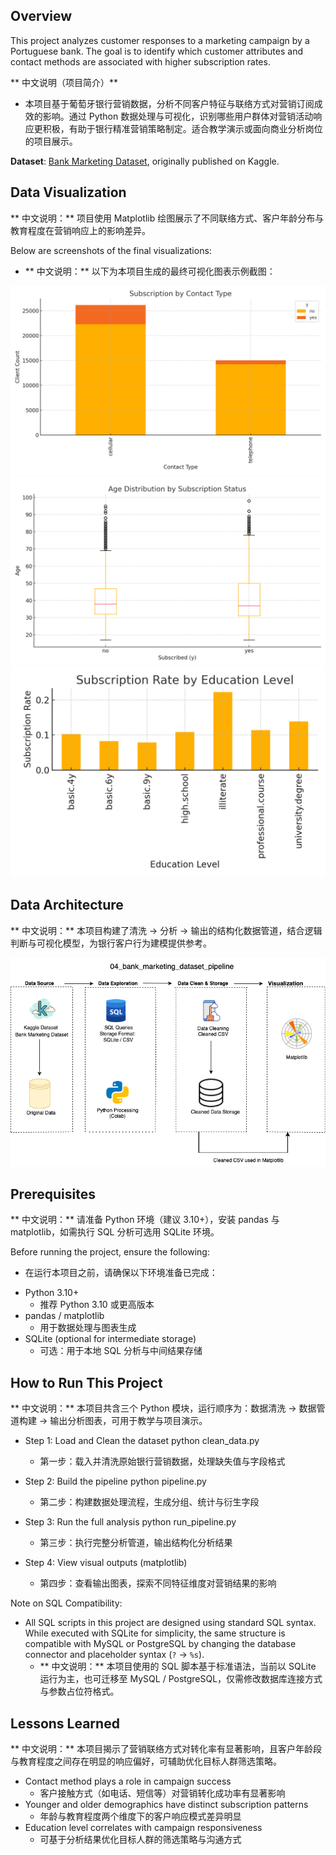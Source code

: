 ## Overview
This project analyzes customer responses to a marketing campaign by a Portuguese bank. The goal is to identify which customer attributes and contact methods are associated with higher subscription rates.

** 中文说明（项目简介）**
- 本项目基于葡萄牙银行营销数据，分析不同客户特征与联络方式对营销订阅成效的影响。通过 Python 数据处理与可视化，识别哪些用户群体对营销活动响应更积极，有助于银行精准营销策略制定。适合教学演示或面向商业分析岗位的项目展示。

**Dataset**: [Bank Marketing Dataset](https://www.kaggle.com/datasets/henriqueyamahata/bank-marketing), originally published on Kaggle.

##  Data Visualization
** 中文说明：** 项目使用 Matplotlib 绘图展示了不同联络方式、客户年龄分布与教育程度在营销响应上的影响差异。

Below are screenshots of the final visualizations:  
- ** 中文说明：** 以下为本项目生成的最终可视化图表示例截图：

![matplotlib dashboard image](chart1_subscription_by_contact_type.png)
![matplotlib dashboard image](chart2_age_distribution_by_subscruption_status.png)
![matplotlib dashboard image](chart3_subscription_rate_by_education_level.png)

## Data Architecture
** 中文说明：** 本项目构建了清洗 → 分析 → 输出的结构化数据管道，结合逻辑判断与可视化模型，为银行客户行为建模提供参考。

![Data Architecture](bank_marketing_predictive_architecture.png)

## Prerequisites
** 中文说明：** 请准备 Python 环境（建议 3.10+），安装 pandas 与 matplotlib，如需执行 SQL 分析可选用 SQLite 环境。

Before running the project, ensure the following:
 * 在运行本项目之前，请确保以下环境准备已完成：

- Python 3.10+
  * 推荐 Python 3.10 或更高版本
- pandas / matplotlib
  * 用于数据处理与图表生成  
- SQLite (optional for intermediate storage)
  * 可选：用于本地 SQL 分析与中间结果存储

## How to Run This Project
** 中文说明：** 本项目共含三个 Python 模块，运行顺序为：数据清洗 → 数据管道构建 → 输出分析图表，可用于教学与项目演示。

- Step 1: Load and Clean the dataset
python clean_data.py
  * 第一步：载入并清洗原始银行营销数据，处理缺失值与字段格式
    
- Step 2: Build the pipeline
python pipeline.py
  * 第二步：构建数据处理流程，生成分组、统计与衍生字段
    
- Step 3: Run the full analysis
python run_pipeline.py
  * 第三步：执行完整分析管道，输出结构化分析结果
    
- Step 4: View visual outputs (matplotlib)
  * 第四步：查看输出图表，探索不同特征维度对营销结果的影响
    
Note on SQL Compatibility:
- All SQL scripts in this project are designed using standard SQL syntax. While executed with SQLite for simplicity, the same structure is compatible with MySQL or PostgreSQL by changing the database connector and placeholder syntax (`?` → `%s`).
  - ** 中文说明：** 本项目使用的 SQL 脚本基于标准语法，当前以 SQLite 运行为主，也可迁移至 MySQL / PostgreSQL，仅需修改数据库连接方式与参数占位符格式。
    
## Lessons Learned
** 中文说明：** 本项目揭示了营销联络方式对转化率有显著影响，且客户年龄段与教育程度之间存在明显的响应偏好，可辅助优化目标人群筛选策略。

- Contact method plays a role in campaign success
  * 客户接触方式（如电话、短信等）对营销转化成功率有显著影响
- Younger and older demographics have distinct subscription patterns
  * 年龄与教育程度两个维度下的客户响应模式差异明显 
- Education level correlates with campaign responsiveness
  * 可基于分析结果优化目标人群的筛选策略与沟通方式
